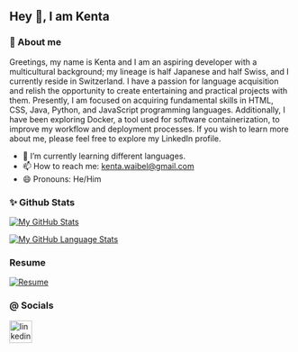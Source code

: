 ## Hey 👋, I am Kenta 

### 👤 About me 
Greetings, my name is Kenta and I am an aspiring developer with a multicultural background; my lineage is half Japanese and half Swiss, and I currently reside in Switzerland. I have a passion for language acquisition and relish the opportunity to create entertaining and practical projects with them. Presently, I am focused on acquiring fundamental skills in HTML, CSS, Java, Python, and JavaScript programming languages. Additionally, I have been exploring Docker, a tool used for software containerization, to improve my workflow and deployment processes. If you wish to learn more about me, please feel free to explore my LinkedIn profile.

- 🌱 I’m currently learning different languages. 
- 📫 How to reach me: kenta.waibel@gmail.com 
- 😄 Pronouns: He/Him 

### ✨ Github Stats 
[![My GitHub Stats](https://github-readme-stats.vercel.app/api/?username=K3NTAW&count_private=true&theme=tokyonight&showicons=true)]()


[![My GitHub Language Stats](https://github-readme-stats.vercel.app/api/top-langs/?username=K3NTAW&langs_count=5&theme=tokyonight)]()


### Resume
[![Resume](https://www.figma.com/file/RwTeyKaoS9irw2XJ0kFOQg/Resume-(Community)?node-id=102%3A726&t=1zuy3Uhjh2O2Pnwr-1)]()


### @ Socials 
[<img src='https://cdn.jsdelivr.net/npm/simple-icons@3.0.1/icons/linkedin.svg' alt='linkedin' height='40'>](https://www.linkedin.com/in/kenta-waibel/)  

